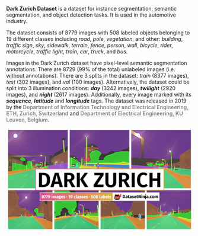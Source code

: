 **Dark Zurich Dataset** is a dataset for instance segmentation, semantic segmentation, and object detection tasks. It is used in the automotive industry. 

The dataset consists of 8779 images with 508 labeled objects belonging to 19 different classes including *road*, *pole*, *vegetation*, and other: *building*, *traffic sign*, *sky*, *sidewalk*, *terrain*, *fence*, *person*, *wall*, *bicycle*, *rider*, *motorcycle*, *traffic light*, *train*, *car*, *truck*, and *bus*.

Images in the Dark Zurich dataset have pixel-level semantic segmentation annotations. There are 8729 (99% of the total) unlabeled images (i.e. without annotations). There are 3 splits in the dataset: *train* (8377 images), *test* (302 images), and *val* (100 images). Alternatively, the dataset could be split into 3 illumination conditions: ***day*** (3242 images), ***twilight*** (2920 images), and ***night*** (2617 images). Additionally, every image marked with its ***sequence***, ***latitude*** and ***longitude*** tags. The dataset was released in 2019 by the <span style="font-weight: 600; color: grey; border-bottom: 1px dashed #d3d3d3;">Department of Information Technology and Electrical Engineering, ETH, Zurich, Switzerland</span> and <span style="font-weight: 600; color: grey; border-bottom: 1px dashed #d3d3d3;">Department of Electrical Engineering, KU Leuven, Belgium</span>.

<img src="https://github.com/dataset-ninja/dark-zurich/raw/main/visualizations/poster.png">
